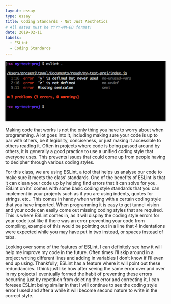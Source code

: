 ```yaml
---
layout: essay
type: essay
title: Coding Standards - Not Just Aesthetics
# All dates must be YYYY-MM-DD format!
date: 2019-02-11
labels:
  - ESLint
  - Coding Standards
---
```


<img class="ui large left floated image" src="../images/eslint.png">

  Making code that works is not the only thing you have to worry about when programming. A lot goes into it, including making sure your code is up to par with others, be it legibility, conciseness, or just making it accessible to others reading it. Often in projects where code is being passed around by others, it is generally a good practice to use a unified coding style that everyone uses. This prevents issues that could come up from people having to decipher through various coding styles.
	
  For this class, we are using ESLint, a tool that helps us analyse our code to make sure it meets the class’ standards. One of the benefits of ESLint is that it can clean your code up by helping find errors that it can solve for you. ESLint on its’ comes with some basic coding style standards that you can implement in your projects such as if you are using indents, quotes for strings, etc.. This comes in handy when writing with a certain coding style that you have imported. When programming it is easy to get tunnel vision and your code can easily come out missing coding styles that are required. This is where ESLint comes in, as it will display the coding style errors for your code just like if there was an error preventing your code from compiling, example of this would be pointing out in a line that 4 indentations were expected while you may have put in two instead, or spaces instead of tabs. 
	
  Looking over some of the features of ESLint, I can definitely see how it will help me improve my code in the future. Often times I’ll skip around in a project writing different lines and adding in variables I don’t know if I’ll even end up using. Thankfully, ESLint has a feature where it will point out these redundancies. I think just like how after seeing the same error over and over in my projects I eventually formed the habit of preventing these errors occurring just by repetition from deleting the error and correcting it, I can foresee ESLint being similar in that I will continue to see the coding style error I used and after a while it will become second nature to write in the correct style.


